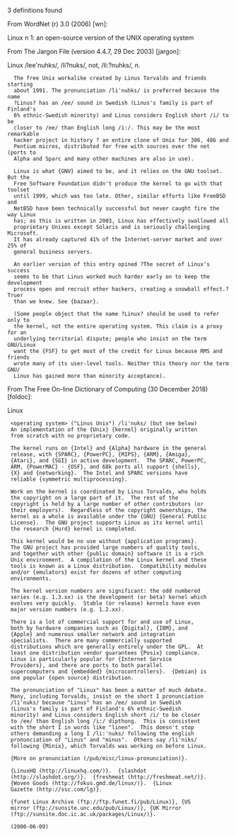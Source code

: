 3 definitions found

From WordNet (r) 3.0 (2006) [wn]:

  Linux
      n 1: an open-source version of the UNIX operating system

From The Jargon File (version 4.4.7, 29 Dec 2003) [jargon]:

  Linux
   /lee'nuhks/, /li?nuks/, not, /li:?nuhks/, n.
  
      The free Unix workalike created by Linus Torvalds and friends starting
      about 1991. The pronunciation /li'nuhks/ is preferred because the name
      ?Linus? has an /ee/ sound in Swedish (Linus's family is part of Finland's
      6% ethnic-Swedish minority) and Linus considers English short /i/ to be
      closer to /ee/ than English long /i:/. This may be the most remarkable
      hacker project in history ? an entire clone of Unix for 386, 486 and
      Pentium micros, distributed for free with sources over the net (ports to
      Alpha and Sparc and many other machines are also in use).
  
      Linux is what {GNU} aimed to be, and it relies on the GNU toolset. But the
      Free Software Foundation didn't produce the kernel to go with that toolset
      until 1999, which was too late. Other, similar efforts like FreeBSD and
      NetBSD have been technically successful but never caught fire the way Linux
      has; as this is written in 2003, Linux has effectively swallowed all
      proprietary Unixes except Solaris and is seriously challenging Microsoft.
      It has already captured 41% of the Internet-server market and over 25% of
      general business servers.
  
      An earlier version of this entry opined ?The secret of Linux's success
      seems to be that Linus worked much harder early on to keep the development
      process open and recruit other hackers, creating a snowball effect.? Truer
      than we knew. See {bazaar}.
  
      (Some people object that the name ?Linux? should be used to refer only to
      the kernel, not the entire operating system. This claim is a proxy for an
      underlying territorial dispute; people who insist on the term GNU/Linux
      want the {FSF} to get most of the credit for Linux because RMS and friends
      wrote many of its user-level tools. Neither this theory nor the term GNU/
      Linux has gained more than minority acceptance).
  

From The Free On-line Dictionary of Computing (30 December 2018) [foldoc]:

  Linux
  
     <operating system> ("Linus Unix") /li'nuks/ (but see below)
     An implementation of the {Unix} {kernel} originally written
     from scratch with no proprietary code.
  
     The kernel runs on {Intel} and {Alpha} hardware in the general
     release, with {SPARC}, {PowerPC}, {MIPS}, {ARM}, {Amiga},
     {Atari}, and {SGI} in active development.  The SPARC, PowerPC,
     ARM, {PowerMAC} - {OSF}, and 68k ports all support {shells},
     {X} and {networking}.  The Intel and SPARC versions have
     reliable {symmetric multiprocessing}.
  
     Work on the kernel is coordinated by Linus Torvalds, who holds
     the copyright on a large part of it.  The rest of the
     copyright is held by a large number of other contributors (or
     their employers).  Regardless of the copyright ownerships, the
     kernel as a whole is available under the {GNU} {General Public
     License}.  The GNU project supports Linux as its kernel until
     the research {Hurd} kernel is completed.
  
     This kernel would be no use without {application programs}.
     The GNU project has provided large numbers of quality tools,
     and together with other {public domain} software it is a rich
     Unix environment.  A compilation of the Linux kernel and these
     tools is known as a Linux distribution.  Compatibility modules
     and/or {emulators} exist for dozens of other computing
     environments.
  
     The kernel version numbers are significant: the odd numbered
     series (e.g. 1.3.xx) is the development (or beta) kernel which
     evolves very quickly.  Stable (or release) kernels have even
     major version numbers (e.g. 1.2.xx).
  
     There is a lot of commercial support for and use of Linux,
     both by hardware companies such as {Digital}, {IBM}, and
     {Apple} and numerous smaller network and integration
     specialists.  There are many commercially supported
     distributions which are generally entirely under the GPL.  At
     least one distribution vendor guarantees {Posix} compliance.
     Linux is particularly popular for {Internet Service
     Providers}, and there are ports to both parallel
     supercomputers and {embedded} {microcontrollers}.  {Debian} is
     one popular {open source} distribution.
  
     The pronunciation of "Linux" has been a matter of much debate.
     Many, including Torvalds, insist on the short I pronunciation
     /li'nuks/ because "Linus" has an /ee/ sound in Swedish
     (Linus's family is part of Finland's 6% ethnic-Swedish
     minority) and Linus considers English short /i/ to be closer
     to /ee/ than English long /i:/ dipthong.  This is consistent
     with the short I in words like "linen".  This doesn't stop
     others demanding a long I /li:'nuks/ following the english
     pronunciation of "Linus" and "minus".  Others say /li'niks/
     following {Minix}, which Torvalds was working on before Linux.
  
     {More on pronunciation (/pub/misc/linux-pronunciation)}.
  
     {LinuxHQ (http://linuxhq.com/)}.  {slashdot
     (http://slashdot.org/)}.  {freshmeat (http://freshmeat.net/)}.
     {Woven Goods (http://fokus.gmd.de/linux/)}.  {Linux
     Gazette (http://ssc.com/lg)}.
  
     {funet Linux Archive (ftp://ftp.funet.fi/pub/Linux)}, {US
     mirror (ftp://sunsite.unc.edu/pub/Linux/)}, {UK Mirror
     (ftp://sunsite.doc.ic.ac.uk/packages/Linux/)}.
  
     (2000-06-09)
  
